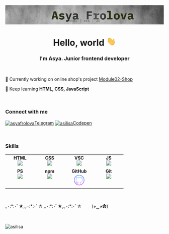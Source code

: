 <img align="center" src="https://github.com/asilisa/asilisa/blob/main/github_portfolio.png">

<h1 align="center">Hello, world <img src="https://github.com/ABSphreak/ABSphreak/blob/master/gifs/Hi.gif" width="30px"></h1>
<h3 align="center">I'm Asya. Junior frontend developer</h3>
<br>

🐴 Currently working on online shop's project [Module02-Shop](https://asilisa.github.io/Module02-Shop/dist)

🦄 Keep learning **HTML, CSS, JavaScript**


<br>
<h3 align="left">Connect with me</h3>
<p align="left">   <a href="https://t.me/asyafrolova" target="blank"><img align="center" fill="#000" src="https://gist.githubusercontent.com/m8rge/4c2b36369c9f936c02ee883ca8ec89f1/raw/c03fd44ee2b63d7a2a195ff44e9bb071e87b4a40/telegram-single-path-24px.svg" alt="asyafrolova" height="30" width="40" />Telegram</a> 
 <a href="https://codepen.io/asilisa" target="blank"><img align="center" fill="#000" src="https://cdn.jsdelivr.net/gh/devicons/devicon/icons/codepen/codepen-plain.svg" alt="asilisa" height="30" width="40" />Codepen</a>
 </p>

 <br>
<h3 align="left">Skills</h3> 

 <table width="320px">
    <tbody>
        <tr valign="top">
            <td width="80px" align="center">
            <span><strong>HTML</strong></span><br>
            <img height="32px" src="https://cdn.jsdelivr.net/gh/devicons/devicon/icons/html5/html5-original.svg">
            </td>
            <td width="80px" align="center">
            <span><strong>CSS</strong></span><br>
            <img height="32" src="https://cdn.jsdelivr.net/gh/devicons/devicon/icons/css3/css3-original.svg">
            </td>
            <td width="80px" align="center">
            <span><strong>VSC</strong></span><br>
            <img height="32" src="https://cdn.jsdelivr.net/gh/devicons/devicon/icons/visualstudio/visualstudio-plain.svg">
            </td>
            <td width="80px" align="center">
            <span><strong>JS</strong></span><br>
            <img height="32" src="https://cdn.jsdelivr.net/gh/devicons/devicon/icons/javascript/javascript-plain.svg">
            </td>           
        </tr>
        <tr valign="top">
            <td width="80px" align="center">
            <span><strong>PS</strong></span><br>
            <img height="32px" src="https://cdn.jsdelivr.net/gh/devicons/devicon/icons/photoshop/photoshop-line.svg">
            </td>
            <td width="80px" align="center">
            <span><strong>npm</strong></span><br>
            <img height="32px" src="https://cdn.jsdelivr.net/gh/devicons/devicon/icons/npm/npm-original-wordmark.svg">
            </td>
            <td width="80px" align="center">
            <span><strong>GitHub</strong></span><br>
            <img height="40px" src="https://raw.githubusercontent.com/asilisa/asilisa/main/icons8-github.svg">
            <td width="80px" align="center">
            <span><strong>Git</strong></span><br>
            <img height="32px" src="https://cdn.jsdelivr.net/gh/devicons/devicon/icons/git/git-original.svg">
            </td>
        </tr>
    </tbody>
</table>
 
<br>
<p text-style="bold">｡･:*:･ﾟ★,｡･:*:･ﾟ☆ ｡･:*:･ﾟ★,｡･:*:･ﾟ☆ 　　(◕‿◕✿)</p>
<br>



<p><img align="center" src="https://github-readme-stats.vercel.app/api/top-langs?username=asilisa&show_icons=true&locale=en&layout=compact&theme=aura" alt="asilisa" /></p>

